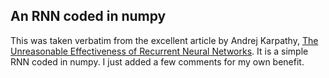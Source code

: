 ## An RNN coded in numpy

This was taken verbatim from the excellent article by Andrej Karpathy, [The Unreasonable Effectiveness of Recurrent Neural Networks](http://karpathy.github.io/2015/05/21/rnn-effectiveness/). It is a simple RNN coded in numpy. I just added a few comments for my own benefit.
